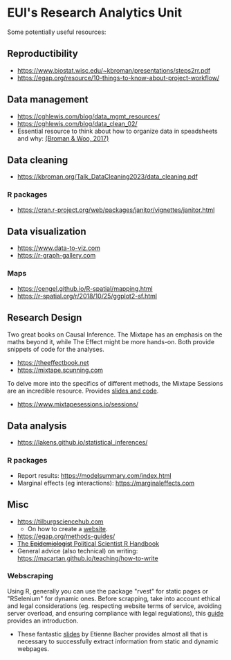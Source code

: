 # EUI's Research Analytics Unit

Some potentially useful resources:

## Reproductibility
* https://www.biostat.wisc.edu/~kbroman/presentations/steps2rr.pdf
* https://egap.org/resource/10-things-to-know-about-project-workflow/

## Data management

* https://cghlewis.com/blog/data_mgmt_resources/
* https://cghlewis.com/blog/data_clean_02/
* Essential resource to think about how to organize data in speadsheets and why: [(Broman & Woo, 2017)](https://www.tandfonline.com/doi/full/10.1080/00031305.2017.1375989)

## Data cleaning
* https://kbroman.org/Talk_DataCleaning2023/data_cleaning.pdf

### R packages

* https://cran.r-project.org/web/packages/janitor/vignettes/janitor.html

## Data visualization

* https://www.data-to-viz.com
* https://r-graph-gallery.com

### Maps

* https://cengel.github.io/R-spatial/mapping.html
* https://r-spatial.org/r/2018/10/25/ggplot2-sf.html

## Research Design

Two great books on Causal Inference. The Mixtape has an emphasis on the maths beyond it, while The Effect might be more hands-on. Both provide snippets of code for the analyses.
* https://theeffectbook.net
* https://mixtape.scunning.com

To delve more into the specifics of different methods, the Mixtape Sessions are an incredible resource. Provides [slides and code](https://github.com/Mixtape-Sessions/).
* https://www.mixtapesessions.io/sessions/


## Data analysis
* https://lakens.github.io/statistical_inferences/
  
### R packages

* Report results: https://modelsummary.com/index.html
* Marginal effects (eg interactions): https://marginaleffects.com

## Misc
* https://tilburgsciencehub.com
  * On how to create a [website](https://tilburgsciencehub.com/tutorials/code-like-a-pro/hugo-website/hugo-website-overview/).
* https://egap.org/methods-guides/
* [The ~~Epidemiologist~~ Political Scientist R Handbook](https://epirhandbook.com/en/index.html)
* General advice (also technical) on writing: https://macartan.github.io/teaching/how-to-write

### Webscraping
Using R, generally you can use the package "rvest" for static pages or "RSelenium" for dynamic ones. Before scrapping, take into account ethical and legal considerations (eg. respecting website terms of service, avoiding server overload, and ensuring compliance with legal regulations), this [guide](https://finddatalab.com/ethicalscraping) provides an introduction.
* These fantastic [slides](https://www.rselenium-teaching.etiennebacher.com/#/title-slide) by Etienne Bacher provides almost all that is necessary to successfully extract information from static and dynamic webpages.
